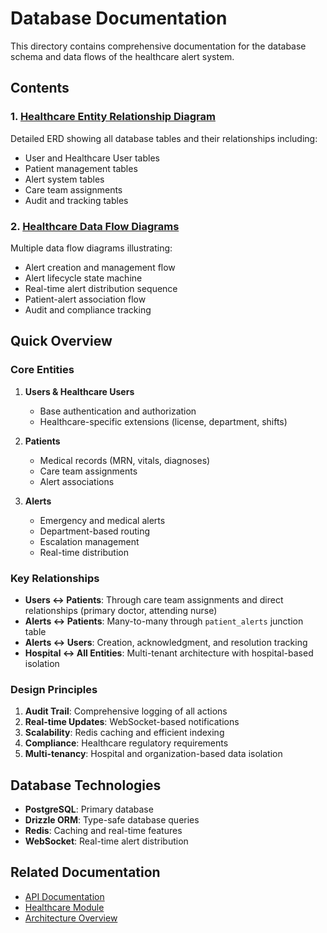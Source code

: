# Database Documentation

This directory contains comprehensive documentation for the database schema and data flows of the healthcare alert system.

## Contents

### 1. [Healthcare Entity Relationship Diagram](./healthcare-erd.md)
Detailed ERD showing all database tables and their relationships including:
- User and Healthcare User tables
- Patient management tables
- Alert system tables
- Care team assignments
- Audit and tracking tables

### 2. [Healthcare Data Flow Diagrams](./healthcare-dataflow.md)
Multiple data flow diagrams illustrating:
- Alert creation and management flow
- Alert lifecycle state machine
- Real-time alert distribution sequence
- Patient-alert association flow
- Audit and compliance tracking

## Quick Overview

### Core Entities

1. **Users & Healthcare Users**
   - Base authentication and authorization
   - Healthcare-specific extensions (license, department, shifts)

2. **Patients**
   - Medical records (MRN, vitals, diagnoses)
   - Care team assignments
   - Alert associations

3. **Alerts**
   - Emergency and medical alerts
   - Department-based routing
   - Escalation management
   - Real-time distribution

### Key Relationships

- **Users ↔ Patients**: Through care team assignments and direct relationships (primary doctor, attending nurse)
- **Alerts ↔ Patients**: Many-to-many through `patient_alerts` junction table
- **Alerts ↔ Users**: Creation, acknowledgment, and resolution tracking
- **Hospital ↔ All Entities**: Multi-tenant architecture with hospital-based isolation

### Design Principles

1. **Audit Trail**: Comprehensive logging of all actions
2. **Real-time Updates**: WebSocket-based notifications
3. **Scalability**: Redis caching and efficient indexing
4. **Compliance**: Healthcare regulatory requirements
5. **Multi-tenancy**: Hospital and organization-based data isolation

## Database Technologies

- **PostgreSQL**: Primary database
- **Drizzle ORM**: Type-safe database queries
- **Redis**: Caching and real-time features
- **WebSocket**: Real-time alert distribution

## Related Documentation

- [API Documentation](../api/healthcare-api-implementation.md)
- [Healthcare Module](../modules/healthcare/README.md)
- [Architecture Overview](../architecture/overview.md)